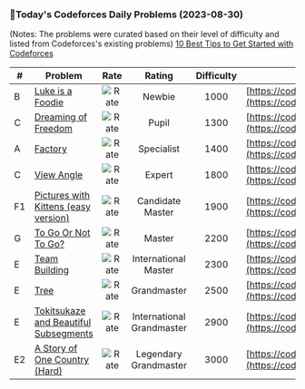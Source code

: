 ### 🌟Today's Codeforces Daily Problems (2023-08-30)
(Notes: The problems were curated based on their level of difficulty and listed from Codeforces's existing problems)
[10 Best Tips to Get Started with Codeforces](https://github.com/ika9810/Codeforces-Daily-Problems/blob/main/10%20Best%20Tips%20to%20Get%20Started%20with%20Codeforces.md)

| # | Problem | Rate| Rating | Difficulty | Contest |
|---| ----- | :--------: | :----------: | :----------: | ---------- |
|B|[Luke is a Foodie](https://codeforces.com/contest/1704/problem/B)|![Rate](https://img.shields.io/badge/Newbie-1000-lightgrey)|Newbie|1000|[https://codeforces.com/contest/1704](https://codeforces.com/contest/1704)|
|C|[Dreaming of Freedom](https://codeforces.com/contest/1826/problem/C)|![Rate](https://img.shields.io/badge/Pupil-1300-brightgreen)|Pupil|1300|[https://codeforces.com/contest/1826](https://codeforces.com/contest/1826)|
|A|[Factory](https://codeforces.com/contest/485/problem/A)|![Rate](https://img.shields.io/badge/Specialist-1400-9cf)|Specialist|1400|[https://codeforces.com/contest/485](https://codeforces.com/contest/485)|
|C|[View Angle](https://codeforces.com/contest/257/problem/C)|![Rate](https://img.shields.io/badge/Expert-1800-blue)|Expert|1800|[https://codeforces.com/contest/257](https://codeforces.com/contest/257)|
|F1|[Pictures with Kittens (easy version)](https://codeforces.com/contest/1077/problem/F1)|![Rate](https://img.shields.io/badge/Candidate%20Master-1900-blueviolet)|Candidate Master|1900|[https://codeforces.com/contest/1077](https://codeforces.com/contest/1077)|
|G|[To Go Or Not To Go?](https://codeforces.com/contest/1520/problem/G)|![Rate](https://img.shields.io/badge/Master-2200-orange)|Master|2200|[https://codeforces.com/contest/1520](https://codeforces.com/contest/1520)|
|E|[Team Building](https://codeforces.com/contest/1316/problem/E)|![Rate](https://img.shields.io/badge/International%20Master-2300-orange)|International Master|2300|[https://codeforces.com/contest/1316](https://codeforces.com/contest/1316)|
|E|[Tree](https://codeforces.com/contest/1111/problem/E)|![Rate](https://img.shields.io/badge/Grandmaster-2500-red)|Grandmaster|2500|[https://codeforces.com/contest/1111](https://codeforces.com/contest/1111)|
|E|[Tokitsukaze and Beautiful Subsegments](https://codeforces.com/contest/1677/problem/E)|![Rate](https://img.shields.io/badge/International%20Grandmaster-2900-red)|International Grandmaster|2900|[https://codeforces.com/contest/1677](https://codeforces.com/contest/1677)|
|E2|[A Story of One Country (Hard)](https://codeforces.com/contest/1181/problem/E2)|![Rate](https://img.shields.io/badge/Legendary%20Grandmaster-3000-red)|Legendary Grandmaster|3000|[https://codeforces.com/contest/1181](https://codeforces.com/contest/1181)|

